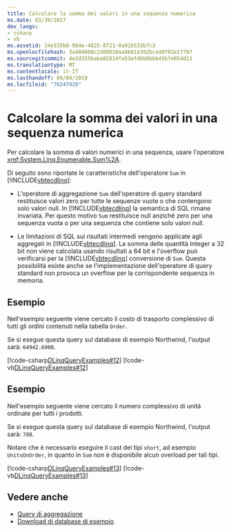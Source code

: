 ```yaml
---
title: Calcolare la somma dei valori in una sequenza numerica
ms.date: 03/30/2017
dev_langs:
- csharp
- vb
ms.assetid: 24e335b0-984e-4825-8721-0a91b533b7c3
ms.openlocfilehash: 3a404068c2d89610aa9b01b392bca40f82e17707
ms.sourcegitcommit: 4e2d355baba82814fa53efd6b8bbb45bfe054d11
ms.translationtype: MT
ms.contentlocale: it-IT
ms.lasthandoff: 09/04/2019
ms.locfileid: "70247920"
---
```

# <a name="compute-the-sum-of-values-in-a-numeric-sequence"></a>Calcolare la somma dei valori in una sequenza numerica
Per calcolare la somma di valori numerici in una sequenza, usare l'operatore <xref:System.Linq.Enumerable.Sum%2A>.  
  
 Di seguito sono riportate le caratteristiche dell'operatore `Sum` in [!INCLUDE[vbtecdlinq](../../../../../../includes/vbtecdlinq-md.md)]:  
  
- L'operatore di aggregazione `Sum` dell'operatore di query standard restituisce valori zero per tutte le sequenze vuote o che contengono solo valori null. In [!INCLUDE[vbtecdlinq](../../../../../../includes/vbtecdlinq-md.md)] la semantica di SQL rimane invariata. Per questo motivo `Sum` restituisce null anziché zero per una sequenza vuota o per una sequenza che contiene solo valori null.  
  
- Le limitazioni di SQL sui risultati intermedi vengono applicate agli aggregati in [!INCLUDE[vbtecdlinq](../../../../../../includes/vbtecdlinq-md.md)]. La somma delle quantità Integer a 32 bit non viene calcolata usando risultati a 64 bit e l'overflow può verificarsi per la [!INCLUDE[vbtecdlinq](../../../../../../includes/vbtecdlinq-md.md)] conversione di `Sum`. Questa possibilità esiste anche se l'implementazione dell'operatore di query standard non provoca un overflow per la corrispondente sequenza in memoria.  
  
## <a name="example"></a>Esempio  
 Nell'esempio seguente viene cercato il costo di trasporto complessivo di tutti gli ordini contenuti nella tabella `Order`.  
  
 Se si esegue questa query sul database di esempio Northwind, l'output sarà: `64942.6900`.  
  
 [!code-csharp[DLinqQueryExamples#12](../../../../../../samples/snippets/csharp/VS_Snippets_Data/DLinqQueryExamples/cs/Program.cs#12)]
 [!code-vb[DLinqQueryExamples#12](../../../../../../samples/snippets/visualbasic/VS_Snippets_Data/DLinqQueryExamples/vb/Module1.vb#12)]  
  
## <a name="example"></a>Esempio  
 Nell'esempio seguente viene cercato il numero complessivo di unità ordinate per tutti i prodotti.  
  
 Se si esegue questa query sul database di esempio Northwind, l'output sarà: `780`.  
  
 Notare che è necessario eseguire il cast dei tipi `short`, ad esempio `UnitsOnOrder`, in quanto in `Sum` non è disponibile alcun overload per tali tipi.  
  
 [!code-csharp[DLinqQueryExamples#13](../../../../../../samples/snippets/csharp/VS_Snippets_Data/DLinqQueryExamples/cs/Program.cs#13)]
 [!code-vb[DLinqQueryExamples#13](../../../../../../samples/snippets/visualbasic/VS_Snippets_Data/DLinqQueryExamples/vb/Module1.vb#13)]  
  
## <a name="see-also"></a>Vedere anche

- [Query di aggregazione](aggregate-queries.md)
- [Download di database di esempio](downloading-sample-databases.md)
